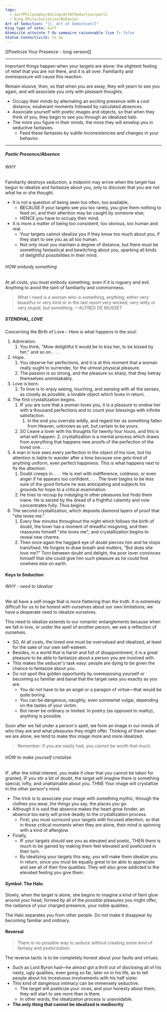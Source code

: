 ```yaml
---
tags:
  - SurfPhilosophy/dating/ArtOfSeduction/part2
  - King_Philo/socialize/Behavior
Art of Seduction: "[[_ Art of Seduction]]"
King type of note: Surf
Atomicité atteinte ? Ou sommaire raisonnable live ?: false
Statue Connectivité: to do
---
```

[[Poeticize Your Presence - long version]]

----

Important things happen when your targets are alone: the slightest feeling of relief that you are not there, and it is all over.  Familiarity and overexposure will cause this reaction. 

Remain elusive, then, so that when you are away, they will yearn to see you again, and will associate you only with pleasant thoughts. 
- Occupy their minds by alternating an exciting presence with a cool distance, exuberant moments followed by calculated absences.
- Associate yourself with poetic images and objects, so that when they think of you, they begin to see you through an idealized halo. 
- The more you figure in their minds, the more they will envelop you in seductive fantasies. 
	- Feed these fantasies by subtle inconsistencies and changes in your behavior.

----
##### Poetic Presence/Absence
###### WHY
Familiarity destroys seduction, a midpoint may arrive when the target has begun to idealize and fantasize about you, only to discover that you are not what he or she thought. 
- It is not a question of being seen too often, too available, .
	- BECAUSE if your targets see you too rarely, you give them nothing to feed on, and their attention may be caught by someone else; 
	- HENCE you have to occupy their mind. 
-  It is more a matter of being too consistent, too obvious, too human and real. 
	- Your targets cannot idealize you if they know too much about you, if they start to see you as all too human.
	- Not only must you maintain a degree of distance, but there must be something fantastical and bewitching about you, sparking all kinds of delightful possibilities in their mind.

###### HOW embody something
At all costs, you must embody something, even if it is roguery and evil. Anything to avoid the taint of familiarity and commonness.

> What I need is a woman who is something, anything; either very beautiful or very kind or in the last resort very wicked; very witty or very stupid, but something.
> —ALFRED DE MUSSET

##### STENDHAL, LOVE
Concerning the Birth of Love - Here is what happens in the soul: 
1. Admiration.
	1. You think, "Mow delightful it would be to kiss her, to be kissed by her," and so on. . . . 
2. Hope.
	1. You observe her perfections, and it is at this moment that a woman really ought to surrender, for the utmost physical pleasure.
	2. The passion is so strong, and the pleasure so sharp, that they betray themselves unmistakably. 
3. Love is born. 
	1. To love is to enjoy seeing, touching, and sensing with all the senses, as closely as possible, a lovable object which loves in return.
4. The first crystallization begins. 
	1. IF you are sure that a woman loves you, it is a pleasure to endow her with a thousand perfections and to count your blessings with infinite satisfaction. 
		1. In the end you overrate wildly, and regard her as something fallen from Heaven, unknown as yet, but certain to be yours. 
	2. SO Leave a lover with his thoughts for twenty four hours, and this is what will happen: 
		2. crystallization is a mental process which draws from everything that happens new proofs of the perfection of the loved one. . . .
5. A man in love sees every perfection in the object of his love, but his attention is liable to wander after a time because one gets tired of anything uniform, even perfect happiness. This is what happens next to fix the attention:
	1. Doubt creeps in. . . . He is met with indifference, coldness, or even anger if he appears too confident. . . . The lover begins to be less sure of the good fortune he was anticipating and subjects his grounds for hope to a critical examination. 
	2. He tries to recoup by indulging in other pleasures but finds them inane. He is seized by the dread of a frightful calamity and now concentrates fully. Thus begins:  
6. The second crystallization, which deposits diamond layers of proof that "she loves me." 
	1. Every few minutes throughout the night which follows the birth of doubt, the lover has a moment of dreadful misgiving, and then reassures himself "she loves me"; and crystallization begins to reveal new charms. 
	2. Then once again the haggard eye of doubt pierces him and he stops transfixed. He forgets to draw breath and mutters, "But does she love me?" Torn between doubt and delight, the poor lover convinces himself that she could give him such pleasure as he could find nowhere else on earth. 


#### Keys to Seduction
###### WHY - need to idealize
We all have a self-image that is more flattering than the truth. It is extremely difficult for us to be honest with ourselves about our own limitations; we have a desperate need to idealize ourselves.

This need to idealize extends to our romantic entanglements because when we fall in love, or under the spell of another person, we see a reflection of ourselves.
- SO, At all costs, the loved one must be overvalued and idealized, at least for the sake of our own self-esteem. 
- Besides, in a world that is harsh and full of disappointment, it is a great pleasure to be able to fantasize about a person you are involved with. 
- This makes the seducer's task easy: people are dying to be given the chance to fantasize about you. 
- Do not spoil this golden opportunity by overexposing yourself or becoming so familiar and banal that the target sees you exactly as you are. 
	- You do not have to be an angel or a paragon of virtue—that would be quite boring. 
	- You can be dangerous, naughty, even somewhat vulgar, depending on the tastes of your victim. 
	- But never be ordinary or limited. In poetry (as opposed to reality), anything is possible.


Soon after we fall under a person's spell, we form an image in our minds of who they are and what pleasures they might offer. Thinking of them when we are alone, we tend to make this image more and more idealized.

> Remember: if you are easily had, you cannot be worth that much.

###### HOW to make yourself cristalize
IF, after the initial interest, you make it clear that you cannot be taken for granted,
IF you stir a bit of doubt, the target will imagine there is something special, lofty, and unattainable about you. THNE Your image will crystallize in the other person's mind.
- The trick is to associate your image with something mythic, through the clothes you wear, the things you say, the places you go.
- Although it is said that absence makes the heart grow fonder, an absence too early will prove deadly to the crystallization process. 
	- First, you must surround your targets with focused attention, so that in those critical moments when they are alone, their mind is spinning with a kind of afterglow.
- Finally, 
	- IF your targets should see you as elevated and poetic, THEN there is much to be gained by making them feel elevated and poeticized in their turn. 
	- By idealizing your targets this way, you will make them idealize you in return, since you must be equally great to be able to appreciate and see all of their fine qualities. They will also grow addicted to the elevated feeling you give them.

#### Symbol: The Halo.
Slowly, when the target is alone, she begins to imagine a kind of faint glow around your head, formed by all of the possible pleasures you might offer, the radiance of your charged presence, your noble qualities. 

The Halo separates you from other people. Do not make it disappear by becoming familiar and ordinary.

#### Reversal
> There is no possible way to seduce without creating some kind of fantasy and poeticization.

The reverse tactic is to be completely honest about your faults and virtues. 
- Such as Lord Byron had—he almost got a thrill out of disclosing all of his nasty, ugly qualities, even going so far, later on in his life, as to tell people about his incestuous involvements with his half sister. 
- This kind of dangerous intimacy can be immensely seductive.
	- The target will poeticize your vices, and your honesty about them; they will start to see more than is there. 
	- In other words, the idealization process is unavoidable. 
- **The only thing that cannot be idealized is mediocrity**
